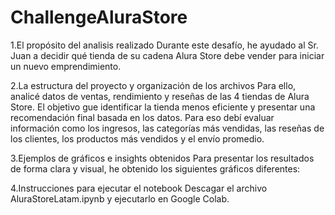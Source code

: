 # ChallengeAluraStore

1.El propósito del analisis realizado
Durante este desafío, he ayudado al Sr. Juan a decidir qué tienda de su cadena Alura Store debe vender para iniciar un nuevo emprendimiento.

2.La estructura del proyecto y organización de los archivos
Para ello, analicé datos de ventas, rendimiento y reseñas de las 4 tiendas de Alura Store. El objetivo gue identificar la tienda menos eficiente y presentar una recomendación final basada en los datos.
Para eso debí evaluar información como los ingresos, las categorías más vendidas, las reseñas de los clientes, los productos más vendidos y el envío promedio.


 3.Ejemplos de gráficos e insights obtenidos
Para presentar los resultados de forma clara y visual, he obtenido los siguientes gráficos diferentes:

4.Instrucciones para ejecutar el notebook
Descagar el archivo AluraStoreLatam.ipynb y ejecutarlo en Google Colab.
 

